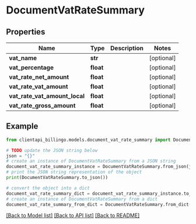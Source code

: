 # DocumentVatRateSummary


## Properties

Name | Type | Description | Notes
------------ | ------------- | ------------- | -------------
**vat_name** | **str** |  | [optional] 
**vat_percentage** | **float** |  | [optional] 
**vat_rate_net_amount** | **float** |  | [optional] 
**vat_rate_vat_amount** | **float** |  | [optional] 
**vat_rate_vat_amount_local** | **float** |  | [optional] 
**vat_rate_gross_amount** | **float** |  | [optional] 

## Example

```python
from clientapi_billingo.models.document_vat_rate_summary import DocumentVatRateSummary

# TODO update the JSON string below
json = "{}"
# create an instance of DocumentVatRateSummary from a JSON string
document_vat_rate_summary_instance = DocumentVatRateSummary.from_json(json)
# print the JSON string representation of the object
print(DocumentVatRateSummary.to_json())

# convert the object into a dict
document_vat_rate_summary_dict = document_vat_rate_summary_instance.to_dict()
# create an instance of DocumentVatRateSummary from a dict
document_vat_rate_summary_from_dict = DocumentVatRateSummary.from_dict(document_vat_rate_summary_dict)
```
[[Back to Model list]](../README.md#documentation-for-models) [[Back to API list]](../README.md#documentation-for-api-endpoints) [[Back to README]](../README.md)


